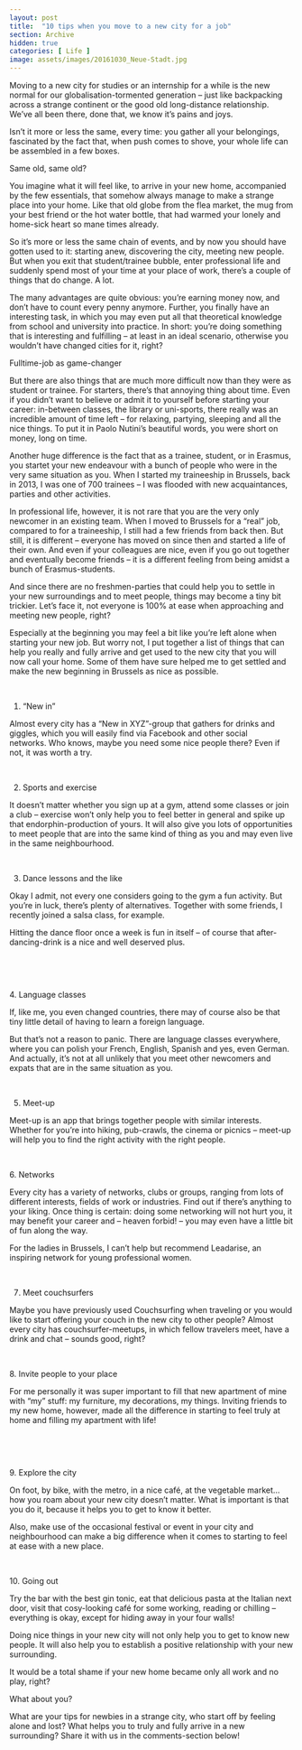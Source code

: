 ```yaml
---
layout: post
title:  "10 tips when you move to a new city for a job"
section: Archive
hidden: true
categories: [ Life ]
image: assets/images/20161030_Neue-Stadt.jpg
---
```



Moving to a new city for studies or an internship for a while is the new normal for our globalisation-tormented generation – just like backpacking across a strange continent or the good old long-distance relationship. We’ve all been there, done that, we know it’s pains and joys.

Isn’t it more or less the same, every time: you gather all your belongings, fascinated by the fact that, when push comes to shove, your whole life can be assembled in a few boxes.

Same old, same old?

You imagine what it will feel like, to arrive in your new home, accompanied by the few essentials, that somehow always manage to make a strange place into your home. Like that old globe from the flea market, the mug from your best friend or the hot water bottle, that had warmed your lonely and home-sick heart so mane times already.

So it’s more or less the same chain of events, and by now you should have gotten used to it: starting anew, discovering the city, meeting new people. But when you exit that student/trainee bubble, enter professional life and suddenly spend most of your time at your place of work, there’s a couple of things that do change. A lot.

The many advantages are quite obvious: you’re earning money now, and don’t have to count every penny anymore. Further, you finally have an interesting task, in which you may even put all that theoretical knowledge from school and university into practice. In short: you’re doing something that is interesting and fulfilling – at least in an ideal scenario, otherwise you wouldn’t have changed cities for it, right?

Fulltime-job as game-changer

But there are also things that are much more difficult now than they were as student or trainee. For starters, there’s that annoying thing about time. Even if you didn’t want to believe or admit it to yourself before starting your career: in-between classes, the library or uni-sports, there really was an incredible amount of time left – for relaxing, partying, sleeping and all the nice things. To put it in Paolo Nutini’s beautiful words, you were short on money, long on time.

Another huge difference is the fact that as a trainee, student, or in Erasmus, you startet your new endeavour with a bunch of people who were in the very same situation as you. When I started my traineeship in Brussels, back in 2013, I was one of 700 trainees – I was flooded with new acquaintances, parties and other activities.

In professional life, however, it is not rare that you are the very only newcomer in an existing team. When I moved to Brussels for a “real” job, compared to for a traineeship, I still had a few friends from back then. But still, it is different – everyone has moved on since then and started a life of their own. And even if your colleagues are nice, even if you go out together and eventually become friends – it is a different feeling from being amidst a bunch of Erasmus-students.

And since there are no freshmen-parties that could help you to settle in your new surroundings and to meet people, things may become a tiny bit trickier. Let’s face it, not everyone is 100% at ease when approaching and meeting new people, right?



Especially at the beginning you may feel a bit like you’re left alone when starting your new job. But worry not, I put together a list of things that can help you really and fully arrive and get used to the new city that you will now call your home. Some of them have sure helped me to get settled and make the new beginning in Brussels as nice as possible.

 

1. “New in”

Almost every city has a “New in XYZ”-group that gathers for drinks and giggles, which you will easily find via Facebook and other social networks. Who knows, maybe you need some nice people there? Even if not, it was worth a try.



 

2. Sports and exercise

It doesn’t matter whether you sign up at a gym, attend some classes or join a club – exercise won’t only help you to feel better in general and spike up that endorphin-production of yours. It will also give you lots of opportunities to meet people that are into the same kind of thing as you and may even live in the same neighbourhood.



 

3. Dance lessons and the like

Okay I admit, not every one considers going to the gym a fun activity. But you’re in luck, there’s plenty of alternatives. Together with some friends, I recently joined a salsa class, for example.

Hitting the dance floor once a week is fun in itself – of course that after-dancing-drink is a nice and well deserved plus.

 



 

4. Language classes

If, like me, you even changed countries, there may of course also be that tiny little detail of having to learn a foreign language.



But that’s not a reason to panic. There are language classes everywhere, where you can polish your French, English, Spanish and yes, even German. And actually, it’s not at all unlikely that you meet other newcomers and expats that are in the same situation as you.

 

5. Meet-up

Meet-up is an app that brings together people with similar interests. Whether for you’re into hiking, pub-crawls, the cinema or picnics – meet-up will help you to find the right activity with the right people.



 

6. Networks

Every city has a variety of networks, clubs or groups, ranging from lots of different interests, fields of work or industries. Find out if there’s anything to your liking. Once thing is certain: doing some networking will not hurt you, it may benefit your career and – heaven forbid! – you may even have a little bit of fun along the way.

For the ladies in Brussels, I can’t help but recommend Leadarise, an inspiring network for young professional women.



 

7. Meet couchsurfers

Maybe you have previously used Couchsurfing when traveling or you would like to start offering your couch in the new city to other people? Almost every city has couchsurfer-meetups, in which fellow travelers meet, have a drink and chat – sounds good, right?



 

8. Invite people to your place

For me personally it was super important to fill that new apartment of mine with “my” stuff: my furniture, my decorations, my things. Inviting friends to my new home, however, made all the difference in starting to feel truly at home and filling my apartment with life!

 



 

9. Explore the city

On foot, by bike, with the metro, in a nice café, at the vegetable market… how you roam about your new city doesn’t matter. What is important is that you do it, because it helps you to get to know it better.

Also, make use of the occasional festival or event in your city and neighbourhood can make a big difference when it comes to starting to feel at ease with a new place.



 

10. Going out

Try the bar with the best gin tonic, eat that delicious pasta at the Italian next door, visit that cosy-looking café for some working, reading or chilling – everything is okay, except for hiding away in your four walls!

Doing nice things in your new city will not only help you to get to know new people. It will also help you to establish a positive relationship with your new surrounding.

It would be a total shame if your new home became only all work and no play, right?



What about you?

What are your tips for newbies in a strange city, who start off by feeling alone and lost? What helps you to truly and fully arrive in a new surrounding? Share it with us in the comments-section below!

 

